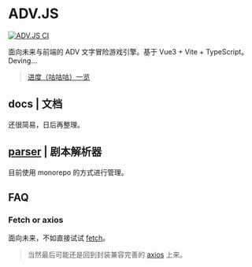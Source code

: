 # ADV.JS

[![ADV.JS CI](https://github.com/YunYouJun/advjs/workflows/ADV.JS%20CI/badge.svg)](https://github.com/YunYouJun/advjs/actions)

面向未来与前端的 ADV 文字冒险游戏引擎。基于 Vue3 + Vite + TypeScript。Deving...

> [进度（咕咕咕）一览](https://www.yunyoujun.cn/posts/make-an-avg-engine/)

## docs | 文档

还很简易，日后再整理。

## [parser](./packages/parser) | 剧本解析器

目前使用 monorepo 的方式进行管理。

## FAQ

### Fetch or axios

面向未来，不如直接试试 [fetch](https://cn.vuejs.org/v2/cookbook/using-axios-to-consume-apis.html#Fetch-API)。

> 当然最后可能还是回到封装兼容完善的 [axios](https://github.com/axios/axios) 上来。
